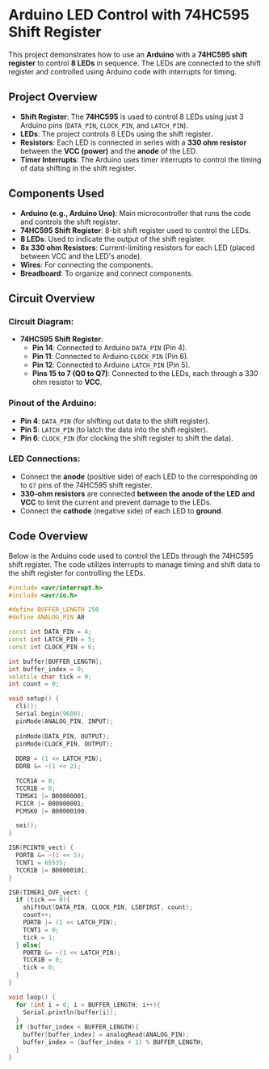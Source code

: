 # Arduino LED Control with 74HC595 Shift Register

This project demonstrates how to use an **Arduino** with a **74HC595 shift register** to control **8 LEDs** in sequence. The LEDs are connected to the shift register and controlled using Arduino code with interrupts for timing.

## Project Overview

- **Shift Register**: The **74HC595** is used to control 8 LEDs using just 3 Arduino pins (`DATA_PIN`, `CLOCK_PIN`, and `LATCH_PIN`).
- **LEDs**: The project controls 8 LEDs using the shift register.
- **Resistors**: Each LED is connected in series with a **330 ohm resistor** between the **VCC (power)** and the **anode** of the LED.
- **Timer Interrupts**: The Arduino uses timer interrupts to control the timing of data shifting in the shift register.

## Components Used

- **Arduino (e.g., Arduino Uno)**: Main microcontroller that runs the code and controls the shift register.
- **74HC595 Shift Register**: 8-bit shift register used to control the LEDs.
- **8 LEDs**: Used to indicate the output of the shift register.
- **8x 330 ohm Resistors**: Current-limiting resistors for each LED (placed between VCC and the LED's anode).
- **Wires**: For connecting the components.
- **Breadboard**: To organize and connect components.

## Circuit Overview

### Circuit Diagram:
- **74HC595 Shift Register**:
  - **Pin 14**: Connected to Arduino `DATA_PIN` (Pin 4).
  - **Pin 11**: Connected to Arduino `CLOCK_PIN` (Pin 6).
  - **Pin 12**: Connected to Arduino `LATCH_PIN` (Pin 5).
  - **Pins 15 to 7 (Q0 to Q7)**: Connected to the LEDs, each through a 330 ohm resistor to **VCC**.

### Pinout of the Arduino:
- **Pin 4**: `DATA_PIN` (for shifting out data to the shift register).
- **Pin 5**: `LATCH_PIN` (to latch the data into the shift register).
- **Pin 6**: `CLOCK_PIN` (for clocking the shift register to shift the data).

### LED Connections:
- Connect the **anode** (positive side) of each LED to the corresponding `Q0` to `Q7` pins of the 74HC595 shift register.
- **330-ohm resistors** are connected **between the anode of the LED and VCC** to limit the current and prevent damage to the LEDs.
- Connect the **cathode** (negative side) of each LED to **ground**.

## Code Overview
Below is the Arduino code used to control the LEDs through the 74HC595 shift register. The code utilizes interrupts to manage timing and shift data to the shift register for controlling the LEDs.
```cpp
#include <avr/interrupt.h> 
#include <avr/io.h>

#define BUFFER_LENGTH 250
#define ANALOG_PIN A0

const int DATA_PIN = 4;
const int LATCH_PIN = 5;
const int CLOCK_PIN = 6;  

int buffer[BUFFER_LENGTH];
int buffer_index = 0;
volatile char tick = 0; 
int count = 0;

void setup() { 
  cli();
  Serial.begin(9600);
  pinMode(ANALOG_PIN, INPUT);
  
  pinMode(DATA_PIN, OUTPUT);   
  pinMode(CLOCK_PIN, OUTPUT);
  
  DDRB = (1 << LATCH_PIN);
  DDRB &= ~(1 << 2);

  TCCR1A = 0; 
  TCCR1B = 0; 
  TIMSK1 |= B00000001; 
  PCICR |= B00000001;
  PCMSK0 |= B00000100; 

  sei();
} 

ISR(PCINT0_vect) {
  PORTB &= ~(1 << 5);
  TCNT1 = 65535;
  TCCR1B |= B00000101;
} 

ISR(TIMER1_OVF_vect) { 
  if (tick == 0){
    shiftOut(DATA_PIN, CLOCK_PIN, LSBFIRST, count);
    count++;
    PORTB |= (1 << LATCH_PIN);
    TCNT1 = 0;
    tick = 1;
  } else{
    PORTB &= ~(1 << LATCH_PIN);
    TCCR1B = 0;
    tick = 0;
  }
} 

void loop() { 
  for (int i = 0; i < BUFFER_LENGTH; i++){
    Serial.println(buffer[i]);
  }
  if (buffer_index < BUFFER_LENGTH){
    buffer[buffer_index] = analogRead(ANALOG_PIN);
    buffer_index = (buffer_index + 1) % BUFFER_LENGTH;
  }
}
